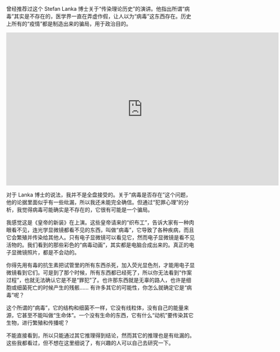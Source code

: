 曾经推荐过这个 Stefan Lanka 博士关于“传染理论历史”的演讲。他指出所谓“病毒”其实是不存在的，医学界一直在弄虚作假，让人以为“病毒”这东西存在。历史上所有的“疫情”都是制造出来的骗局，用于政治目的。

<div id="youtube2-3cnlynJZLtM" class="youtube-wrap" data-attrs="{&quot;videoId&quot;:&quot;3cnlynJZLtM&quot;,&quot;startTime&quot;:null,&quot;endTime&quot;:null}">

<div class="youtube-inner"><iframe src="https://www.youtube-nocookie.com/embed/3cnlynJZLtM?rel=0&amp;autoplay=0&amp;showinfo=0&amp;enablejsapi=0" frameborder="0" loading="lazy" gesture="media" allow="autoplay; fullscreen" allowautoplay="true" allowfullscreen="true" width="728" height="409"></iframe></div>


对于 Lanka 博士的说法，我并不是全盘接受的。关于“病毒是否存在”这个问题，他的论据里面似乎有一些纰漏，所以我还未能完全确信。但通过“犯罪心理”的分析，我觉得病毒可能确实是不存在的，它很有可能是一个骗局。

我感觉这是《皇帝的新装》在上演。这些皇帝请来的“织布工”，告诉大家有一种肉眼看不见，连光学显微镜都看不见的东西，叫做“病毒”，它导致了各种疾病，而且它会繁殖并传染给其他人。只有电子显微镜可以看见它，然而电子显微镜是看不见活物的。我们看到的那些彩色的“病毒动画”，其实都是电脑合成出来的。真正的电子显微镜照片，都是不会动的。

你得先用有毒的抗生素把试管里的所有东西杀死，加入荧光显色剂，才能用电子显微镜看到它们。可是到了那个时候，所有东西都已经死了，所以你无法看到“作案过程”，也就无法确认它是不是“罪犯”了。也许那东西就是无辜的路人，也许是细胞或细菌死亡的时候产生的残骸…… 有许多其它的可能性，你怎么就确定它是“病毒”呢？

这个所谓的“病毒”，它的结构和细菌不一样，它没有线粒体，没有自己的能量来源，它甚至不能叫做“生命体”。一个没有生命的东西，它有什么“动机”要传染其它生物，进行繁殖和传播呢？

不能直接看到，所以只能通过其它推理得到结论，然而其它的推理也是有纰漏的。这些我都看过，但不想在这里细说了，有兴趣的人可以自己去研究一下。

